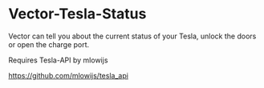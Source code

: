 # Vector-Tesla-Status
Vector can tell you about the current status of your Tesla, unlock the doors or open the charge port.

Requires Tesla-API by mlowijs

https://github.com/mlowijs/tesla_api
